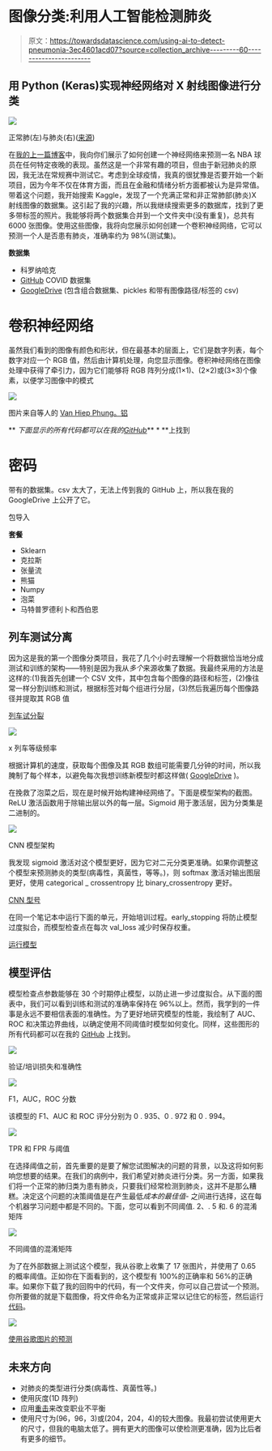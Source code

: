 # 图像分类:利用人工智能检测肺炎

> 原文：<https://towardsdatascience.com/using-ai-to-detect-pneumonia-3ec4601acd07?source=collection_archive---------60----------------------->

## 用 Python (Keras)实现神经网络对 X 射线图像进行分类

![](img/b5e400423fc370252dc83adb8c3364f6.png)

正常肺(左)与肺炎(右)([来源](https://www.drbeen.com/blog/the-basics-of-chest-x-ray-interpretation/))

在[我的上一篇博客](https://medium.com/the-sports-scientist/using-ai-to-hack-your-fantasy-lineup-2fe022886769)中，我向你们展示了如何创建一个神经网络来预测一名 NBA 球员在任何特定夜晚的表现。虽然这是一个非常有趣的项目，但由于新冠肺炎的原因，我无法在常规赛中测试它。考虑到全球疫情，我真的很犹豫是否要开始一个新项目，因为今年不仅在体育方面，而且在金融和情绪分析方面都被认为是异常值。带着这个问题，我开始搜索 Kaggle，发现了一个充满正常和非正常肺部(肺炎)X 射线图像的数据集。这引起了我的兴趣，所以我继续搜索更多的数据库，找到了更多带标签的照片。我能够将两个数据集合并到一个文件夹中(没有重复)，总共有 6000 张图像。使用这些图像，我将向您展示如何创建一个卷积神经网络，它可以预测一个人是否患有肺炎，准确率约为 98%(测试集)。

**数据集**

*   科罗纳哈克
*   [GitHub](https://github.com/HeeebsInc/covid-chestxray-dataset) COVID 数据集
*   [GoogleDrive](https://drive.google.com/drive/folders/1XsUTrl65JuLQvQeoSGvxqPHvZCWb6tM7?usp=sharing) (包含组合数据集、pickles 和带有图像路径/标签的 csv)

# 卷积神经网络

虽然我们看到的图像有颜色和形状，但在最基本的层面上，它们是数字列表，每个数字对应一个 RGB 值，然后由计算机处理，向您显示图像。卷积神经网络在图像处理中获得了牵引力，因为它们能够将 RGB 阵列分成(1×1)、(2×2)或(3×3)个像素，以便学习图像中的模式

![](img/3d7e47b6ff9fcc8c12ba4e5747b60dec.png)

图片来自等人的 [Van Hiep Phung。铝](https://www.mdpi.com/2076-3417/9/21/4500/htm)

** *下面显示的所有代码都可以在我的*[*GitHub*](https://github.com/HeeebsInc/NN_Pneumonia_Detection)** * **上找到

# 密码

带有的数据集。csv 太大了，无法上传到我的 GitHub 上，所以我在我的 GoogleDrive 上公开了它。

包导入

**套餐**

*   Sklearn
*   克拉斯
*   张量流
*   熊猫
*   Numpy
*   泡菜
*   马特普罗德利卜和西伯恩

## 列车测试分离

因为这是我的第一个图像分类项目，我花了几个小时去理解一个将数据恰当地分成测试和训练的架构——特别是因为我从*多个*来源收集了数据。我最终采用的方法是这样的:(1)我首先创建一个 CSV 文件，其中包含每个图像的路径和标签，(2)像往常一样分割训练和测试，根据标签对每个组进行分层，(3)然后我遍历每个图像路径并提取其 RGB 值

[列车试分裂](https://github.com/HeeebsInc/NN_Pneumonia_Detection/blob/master/Train_Test.ipynb)

![](img/8f44150b71bd04e157893c1c7352fe9f.png)

x 列车等级频率

根据计算机的速度，获取每个图像及其 RGB 数组可能需要几分钟的时间，所以我腌制了每个样本，以避免每次我想训练新模型时都这样做( [GoogleDrive](https://drive.google.com/drive/folders/1XsUTrl65JuLQvQeoSGvxqPHvZCWb6tM7?usp=sharing) )。

在挽救了泡菜之后，现在是时候开始构建神经网络了。下面是模型架构的截图。ReLU 激活函数用于除输出层以外的每一层。Sigmoid 用于激活层，因为分类集是二进制的。

![](img/6b084aa5089d923eea410e17e416f5d2.png)

CNN 模型架构

我发现 sigmoid 激活对这个模型更好，因为它对二元分类更准确。如果你调整这个模型来预测肺炎的类型(病毒性，真菌性，等等。)，则 softmax 激活对输出图层更好，使用 categorical _ crossentropy 比 binary_crossentropy 更好。

[CNN 型号](https://github.com/HeeebsInc/NN_Pneumonia_Detection/blob/master/CNN.ipynb)

在同一个笔记本中运行下面的单元，开始培训过程。early_stopping 将防止模型过度拟合，而模型检查点在每次 val_loss 减少时保存权重。

[运行模型](https://github.com/HeeebsInc/NN_Pneumonia_Detection/blob/master/CNN.ipynb)

## 模型评估

模型检查点参数能够在 30 个时期停止模型，以防止进一步过度拟合。从下面的图表中，我们可以看到训练和测试的准确率保持在 96%以上。然而，我学到的一件事是永远不要相信表面的准确性。为了更好地研究模型的性能，我绘制了 AUC、ROC 和决策边界曲线，以确定使用不同阈值时模型如何变化。同样，这些图形的所有代码都可以在我的 [GitHub](https://github.com/HeeebsInc/NN_Pneumonia_Detection) 上找到。

![](img/c9f62c7cb35dec427a10dde7f86c7629.png)

验证/培训损失和准确性

![](img/b6cc8c9ba1ed6d1f07f052e32618b1e0.png)

F1，AUC，ROC 分数

该模型的 F1、AUC 和 ROC 评分分别为 0 . 935、0 . 972 和 0 . 994。

![](img/97182b46830dfbcff44a6844b3cd1b18.png)

TPR 和 FPR 与阈值

在选择阈值之前，首先重要的是要了解您试图解决的问题的背景，以及这将如何影响您想要的结果。在我们的病例中，我们希望对肺炎进行分类。另一方面，如果我们将一个正常的肺归类为患有肺炎，只要我们经常检测到肺炎，这并不是那么糟糕。决定这个问题的决策阈值是在产生最低*成本的最佳值-* 之间进行选择，这在每个机器学习问题中都是不同的。下面，您可以看到不同阈值. 2、. 5 和. 6 的混淆矩阵

![](img/5933d92a08b5f29ce6500a2baa1ebd12.png)

不同阈值的混淆矩阵

为了在外部数据上测试这个模型，我从谷歌上收集了 17 张图片，并使用了 0.65 的概率阈值。正如你在下面看到的，这个模型有 100%的正确率和 56%的正确率。如果你下载了我的回购中的代码，有一个文件夹，你可以自己尝试一个预测。你所要做的就是下载图像，将文件命名为正常或非正常以记住它的标签，然后运行[代码](https://github.com/HeeebsInc/NN_Pneumonia_Detection/blob/master/CNN.ipynb)。

![](img/b2b7023178eb2398e47898eaeddbe808.png)

[使用谷歌图片的预测](https://github.com/HeeebsInc/NN_Pneumonia_Detection/blob/master/CNN.ipynb)

## 未来方向

*   对肺炎的类型进行分类(病毒性、真菌性等。)
*   使用灰度(1D 阵列)
*   应用[重击](https://machinelearningmastery.com/smote-oversampling-for-imbalanced-classification/)来改变职业不平衡
*   使用尺寸为(96，96，3)或(204，204，4)的较大图像。我最初尝试使用更大的尺寸，但我的电脑太低了。拥有更大的图像可以使检测更准确，因为比后者有更多的细节。